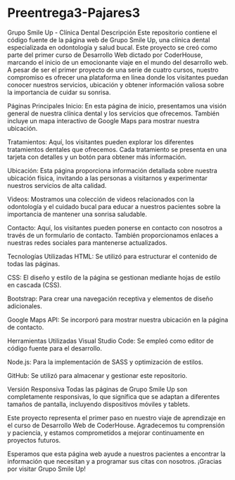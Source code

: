 # Preentrega3-Pajares3

Grupo Smile Up - Clínica Dental
Descripción
Este repositorio contiene el código fuente de la página web de Grupo Smile Up, una clínica dental especializada en odontología y salud bucal. Este proyecto se creó como parte del primer curso de Desarrollo Web dictado por CoderHouse, marcando el inicio de un emocionante viaje en el mundo del desarrollo web. A pesar de ser el primer proyecto de una serie de cuatro cursos, nuestro compromiso es ofrecer una plataforma en línea donde los visitantes puedan conocer nuestros servicios, ubicación y obtener información valiosa sobre la importancia de cuidar su sonrisa.

Páginas Principales
Inicio: En esta página de inicio, presentamos una visión general de nuestra clínica dental y los servicios que ofrecemos. También incluye un mapa interactivo de Google Maps para mostrar nuestra ubicación.

Tratamientos: Aquí, los visitantes pueden explorar los diferentes tratamientos dentales que ofrecemos. Cada tratamiento se presenta en una tarjeta con detalles y un botón para obtener más información.

Ubicación: Esta página proporciona información detallada sobre nuestra ubicación física, invitando a las personas a visitarnos y experimentar nuestros servicios de alta calidad.

Videos: Mostramos una colección de videos relacionados con la odontología y el cuidado bucal para educar a nuestros pacientes sobre la importancia de mantener una sonrisa saludable.

Contacto: Aquí, los visitantes pueden ponerse en contacto con nosotros a través de un formulario de contacto. También proporcionamos enlaces a nuestras redes sociales para mantenerse actualizados.

Tecnologías Utilizadas
HTML: Se utilizó para estructurar el contenido de todas las páginas.

CSS: El diseño y estilo de la página se gestionan mediante hojas de estilo en cascada (CSS).

Bootstrap: Para crear una navegación receptiva y elementos de diseño adicionales.

Google Maps API: Se incorporó para mostrar nuestra ubicación en la página de contacto.

Herramientas Utilizadas
Visual Studio Code: Se empleó como editor de código fuente para el desarrollo.

Node.js: Para la implementación de SASS y optimización de estilos.

GitHub: Se utilizó para almacenar y gestionar este repositorio.

Versión Responsiva
Todas las páginas de Grupo Smile Up son completamente responsivas, lo que significa que se adaptan a diferentes tamaños de pantalla, incluyendo dispositivos móviles y tablets.

Este proyecto representa el primer paso en nuestro viaje de aprendizaje en el curso de Desarrollo Web de CoderHouse. Agradecemos tu comprensión y paciencia, y estamos comprometidos a mejorar continuamente en proyectos futuros.

Esperamos que esta página web ayude a nuestros pacientes a encontrar la información que necesitan y a programar sus citas con nosotros. ¡Gracias por visitar Grupo Smile Up!


